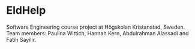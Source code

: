 # EldHelp
Software Engineering course project at Högskolan Kristanstad, Sweden.
Team members: Paulina Wittich, Hannah Kern, Abdulrahman Alassadi and Fatih Sayilir.

